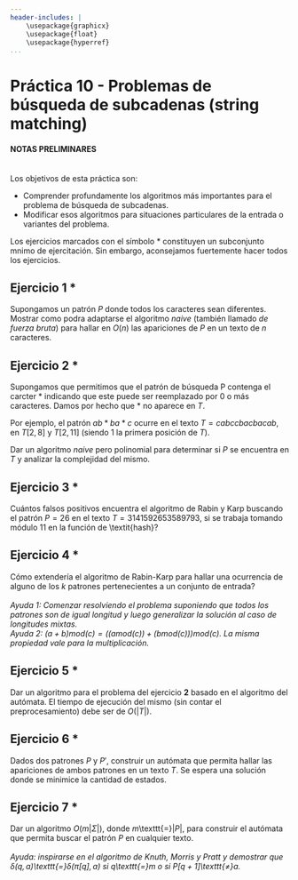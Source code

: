 ```yaml
---
header-includes: |
    \usepackage{graphicx}
    \usepackage{float}
    \usepackage{hyperref}
...
```


# Práctica 10 - Problemas de búsqueda de subcadenas (string matching)

#### NOTAS PRELIMINARES
\
Los objetivos de esta práctica son:

- Comprender profundamente los algoritmos más importantes para el problema de búsqueda de subcadenas.
- Modificar esos algoritmos para situaciones particulares de la entrada o variantes del problema.

Los ejercicios marcados con el símbolo \* constituyen un subconjunto mnimo de ejercitación.
Sin embargo, aconsejamos fuertemente hacer todos los ejercicios.

## Ejercicio 1 \*

Supongamos un patrón $P$ donde todos los caracteres sean diferentes. 
Mostrar como podra adaptarse el algoritmo _naive_ (también llamado _de fuerza bruta_)
para hallar en $O(n)$ las apariciones de $P$ en un texto de $n$ caracteres.

## Ejercicio 2 \*

Supongamos que permitimos que el patrón de búsqueda P contenga el carcter $*$ indicando
que este puede ser reemplazado por 0 o más caracteres. Damos por hecho que $*$ no aparece en $T$. 

Por ejemplo, el patrón $ab*ba*c$ ocurre en el texto $T=cabccbacbacab$,
en $T[2,8]$ y $T[2,11]$ (siendo 1 la primera posición de $T$). 

Dar un algoritmo _naive_ pero polinomial para determinar si $P$ se encuentra
en $T$ y analizar la complejidad del mismo.

## Ejercicio 3 \*

Cuántos falsos positivos encuentra el algoritmo de Rabin y Karp buscando el patrón $P=26$
en el texto $T=3141592653589793$, si se trabaja tomando módulo $11$ en la función de \textit{hash}?

## Ejercicio 4 \*

Cómo extendería el algoritmo de Rabin-Karp para hallar una ocurrencia de alguno de los
$k$ patrones pertenecientes a un conjunto de entrada? 
\
\
_Ayuda 1: Comenzar resolviendo el problema suponiendo que todos los 
patrones son de igual longitud y luego generalizar la solución al caso 
de longitudes mixtas._
\
_Ayuda 2: $(a+b) mod(c) = ((a mod(c)) + (b mod(c))) mod(c)$. La misma propiedad vale para la multiplicación._

## Ejercicio 5 \*

Dar un algoritmo para el problema del ejercicio **2** basado en el algoritmo del autómata.
El tiempo de ejecución del mismo (sin contar el preprocesamiento) debe ser de $O(|T|)$.

## Ejercicio 6 \*

Dados dos patrones $P$ y $P'$, construir un autómata que permita hallar las apariciones
de ambos patrones en un texto $T$. Se espera una solución donde se minimice la cantidad de estados.

## Ejercicio 7 \*

Dar un algoritmo $O(m|\Sigma|)$, donde $m$\texttt{=}$|P|$, para construir el autómata que 
permita buscar el patrón $P$ en cualquier texto. 
\
\
_Ayuda: inspirarse en el algoritmo de Knuth, Morris y Pratt y demostrar que
$\delta(q, a)$\texttt{=}$\delta(\pi[q], a)$ si $q$\texttt{=}$m$ o si $P[q + 1]$\texttt{$\neq$}$a$._
